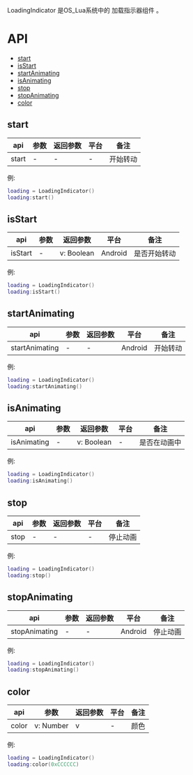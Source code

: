LoadingIndicator 是OS_Lua系统中的 加载指示器组件 。


# API

* [start](#start)
* [isStart](#isStart)
* [startAnimating](#startAnimating)
* [isAnimating](#isAnimating)
* [stop](#stop)
* [stopAnimating](#stopAnimating)
* [color](#color)

## start
| api  |参数   |返回参数   |平台   |备注|
| ------------ | ------------ | ------------ | ------------ | ------------ |
|   start     |  -    |  -   |  -   |  开始转动     |

例:
```lua
loading = LoadingIndicator()
loading:start()
```

## isStart
| api  |参数   |返回参数   |平台   |备注|
| ------------ | ------------ | ------------ | ------------ | ------------ |
|   isStart     |   -   |   v: Boolean  |  Android    |  是否开始转动     |

例:
```lua
loading = LoadingIndicator()
loading:isStart()
```

## startAnimating
| api  |参数   |返回参数   |平台   |备注|
| ------------ | ------------ | ------------ | ------------ | ------------ |
|    startAnimating    |   -   |   -  | Android     |    开始转动   |

例:
```lua
loading = LoadingIndicator()
loading:startAnimating()
```

## isAnimating
| api  |参数   |返回参数   |平台   |备注|
| ------------ | ------------ | ------------ | ------------ | ------------ |
|    isAnimating    |   -   |   v: Boolean  |   -  |   是否在动画中    |

例:
```lua
loading = LoadingIndicator()
loading:isAnimating()
```

## stop
| api  |参数   |返回参数   |平台   |备注|
| ------------ | ------------ | ------------ | ------------ | ------------ |
|   stop     |   -   |  -   |   -  |   停止动画    |

例:
```lua
loading = LoadingIndicator()
loading:stop()
```

## stopAnimating
| api  |参数   |返回参数   |平台   |备注|
| ------------ | ------------ | ------------ | ------------ | ------------ |
|    stopAnimating    |   -   |  -   |  Android    |   停止动画    |

例:
```lua
loading = LoadingIndicator()
loading:stopAnimating()
```

## color
| api  |参数   |返回参数   |平台   |备注|
| ------------ | ------------ | ------------ | ------------ | ------------ |
|   color     |  v: Number    |   v  | -    |   颜色    |

例:
```lua
loading = LoadingIndicator()
loading:color(0xCCCCCC)
```
